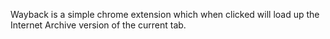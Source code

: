 Wayback is a simple chrome extension which when clicked will load up the Internet Archive version of the current tab.
